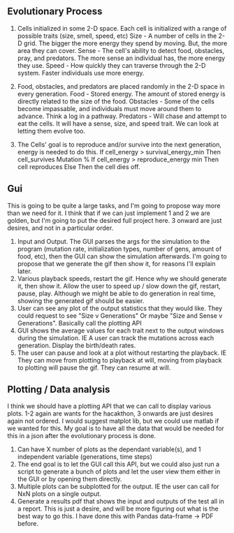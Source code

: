 ## Evolutionary Process
1. Cells initialized in some 2-D space. Each cell is initialized with a range of possible traits (size, smell, speed, etc)
  Size  - A number of cells in the 2-D grid. The bigger the more energy they spend by moving. But, the more area they can cover.
  Sense - The cell's ability to detect food, obstacles, pray, and predators. The more sense an individual has, the more energy they use. 
  Speed - How quickly they can traverse through the 2-D system. Faster individuals use more energy.
 
2. Food, obstacles, and predators are placed randomly in the 2-D space in every generation. 
  Food      - Stored energy. The amount of stored energy is directly related to the size of the food.
  Obstacles - Some of the cells become impassable, and individuals must move around them to advance. Think a log in a pathway.
  Predators - Will chase and attempt to eat the cells. It will have a sense, size, and speed trait. We can look at letting them evolve too.

3. The Cells' goal is to reproduce and/or survive into the next generation, energy is needed to do this.
  If cell_energy > survival_energy_min Then cell_survives
    Mutation % 
    If cell_energy > reproduce_energy min Then cell reproduces
  Else Then the cell dies off.
 
## Gui
This is going to be quite a large tasks, and I'm going to propose way more than we need for it. I think that if we can just implement 1 and 2 we are golden, but I'm going to put the desired full project here. 3 onward are just desires, and not in a particular order.
1. Input and Output. The GUI parses the args for the simulation to the program (mutation rate, initialization types, number of gens, amount of food, etc), then the GUI can show the simulation afterwards. I'm going to propose that we generate the gif then show it, for reasons I'll explain later.
2. Various playback speeds, restart the gif. Hence why we should generate it, then show it. Allow the user to speed up / slow down the gif, restart, pause, play. Although we might be able to do generation in real time, showing the generated gif should be easier.
3. User can see any plot of the output statistics that they would like. They could request to see "Size v Generations" Or maybe "Size and Sense v Generations". Basically call the plotting API
4. GUI shows the average values for each trait next to the output windows during the simulation. IE A user can track the mutations across each generation. Display the birth/death rates. 
5. The user can pause and look at a plot without restarting the playback. IE They can move from plotting to playback at will, moving from playback to plotting will pause the gif. They can resume at will. 

## Plotting / Data analysis
I think we should have a plotting API that we can call to display various plots. 1-2 again are wants for the hacakthon, 3 onwards are just desires again not ordered. I would suggest matplot lib, but we could use matlab if we wanted for this. My goal is to have all the data that would be needed for this in a json after the evolutionary process is done.
1. Can have X number of plots as the dependant variable(s), and 1 independent variable (generations, time steps)
2. The end goal is to let the GUI call this API, but we could also just run a script to generate a bunch of plots and let the user view them either in the GUI or by opening them directly. 
3. Multiple plots can be subplotted for the output. IE the user can call for NxN plots on a single output. 
4. Generate a results pdf that shows the input and outputs of the test all in a report. This is just a desire, and will be more figuring out what is the best way to go this. I have done this with Pandas data-frame -> PDF before. 
